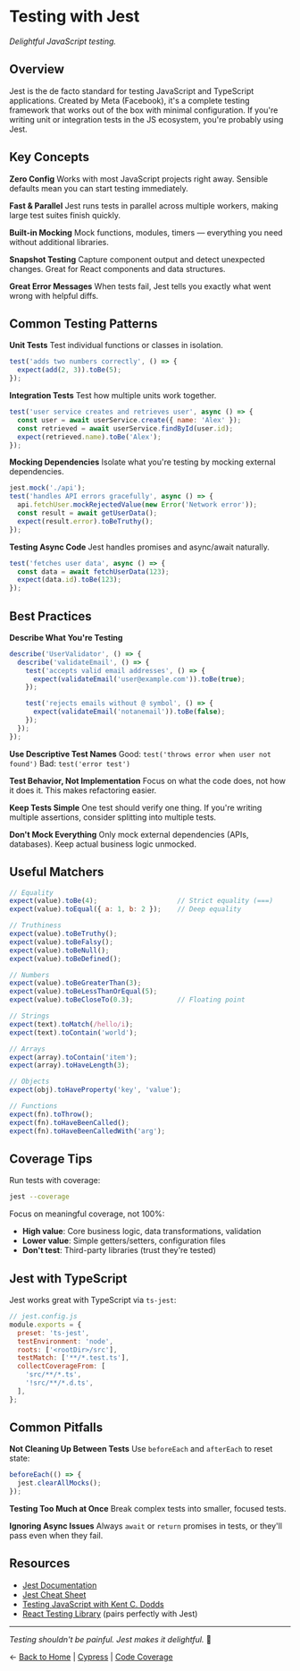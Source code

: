 # Testing with Jest

_Delightful JavaScript testing._

## Overview

Jest is the de facto standard for testing JavaScript and TypeScript applications. Created by Meta (Facebook), it's a complete testing framework that works out of the box with minimal configuration. If you're writing unit or integration tests in the JS ecosystem, you're probably using Jest.

## Key Concepts

**Zero Config**
Works with most JavaScript projects right away. Sensible defaults mean you can start testing immediately.

**Fast & Parallel**
Jest runs tests in parallel across multiple workers, making large test suites finish quickly.

**Built-in Mocking**
Mock functions, modules, timers — everything you need without additional libraries.

**Snapshot Testing**
Capture component output and detect unexpected changes. Great for React components and data structures.

**Great Error Messages**
When tests fail, Jest tells you exactly what went wrong with helpful diffs.

## Common Testing Patterns

**Unit Tests**
Test individual functions or classes in isolation.
```javascript
test('adds two numbers correctly', () => {
  expect(add(2, 3)).toBe(5);
});
```

**Integration Tests**
Test how multiple units work together.
```javascript
test('user service creates and retrieves user', async () => {
  const user = await userService.create({ name: 'Alex' });
  const retrieved = await userService.findById(user.id);
  expect(retrieved.name).toBe('Alex');
});
```

**Mocking Dependencies**
Isolate what you're testing by mocking external dependencies.
```javascript
jest.mock('./api');
test('handles API errors gracefully', async () => {
  api.fetchUser.mockRejectedValue(new Error('Network error'));
  const result = await getUserData();
  expect(result.error).toBeTruthy();
});
```

**Testing Async Code**
Jest handles promises and async/await naturally.
```javascript
test('fetches user data', async () => {
  const data = await fetchUserData(123);
  expect(data.id).toBe(123);
});
```

## Best Practices

**Describe What You're Testing**
```javascript
describe('UserValidator', () => {
  describe('validateEmail', () => {
    test('accepts valid email addresses', () => {
      expect(validateEmail('user@example.com')).toBe(true);
    });

    test('rejects emails without @ symbol', () => {
      expect(validateEmail('notanemail')).toBe(false);
    });
  });
});
```

**Use Descriptive Test Names**
Good: `test('throws error when user not found')`
Bad: `test('error test')`

**Test Behavior, Not Implementation**
Focus on what the code does, not how it does it. This makes refactoring easier.

**Keep Tests Simple**
One test should verify one thing. If you're writing multiple assertions, consider splitting into multiple tests.

**Don't Mock Everything**
Only mock external dependencies (APIs, databases). Keep actual business logic unmocked.

## Useful Matchers

```javascript
// Equality
expect(value).toBe(4);                    // Strict equality (===)
expect(value).toEqual({ a: 1, b: 2 });    // Deep equality

// Truthiness
expect(value).toBeTruthy();
expect(value).toBeFalsy();
expect(value).toBeNull();
expect(value).toBeDefined();

// Numbers
expect(value).toBeGreaterThan(3);
expect(value).toBeLessThanOrEqual(5);
expect(value).toBeCloseTo(0.3);           // Floating point

// Strings
expect(text).toMatch(/hello/i);
expect(text).toContain('world');

// Arrays
expect(array).toContain('item');
expect(array).toHaveLength(3);

// Objects
expect(obj).toHaveProperty('key', 'value');

// Functions
expect(fn).toThrow();
expect(fn).toHaveBeenCalled();
expect(fn).toHaveBeenCalledWith('arg');
```

## Coverage Tips

Run tests with coverage:
```bash
jest --coverage
```

Focus on meaningful coverage, not 100%:
- **High value**: Core business logic, data transformations, validation
- **Lower value**: Simple getters/setters, configuration files
- **Don't test**: Third-party libraries (trust they're tested)

## Jest with TypeScript

Jest works great with TypeScript via `ts-jest`:

```javascript
// jest.config.js
module.exports = {
  preset: 'ts-jest',
  testEnvironment: 'node',
  roots: ['<rootDir>/src'],
  testMatch: ['**/*.test.ts'],
  collectCoverageFrom: [
    'src/**/*.ts',
    '!src/**/*.d.ts',
  ],
};
```

## Common Pitfalls

**Not Cleaning Up Between Tests**
Use `beforeEach` and `afterEach` to reset state:
```javascript
beforeEach(() => {
  jest.clearAllMocks();
});
```

**Testing Too Much at Once**
Break complex tests into smaller, focused tests.

**Ignoring Async Issues**
Always `await` or `return` promises in tests, or they'll pass even when they fail.

## Resources

- [Jest Documentation](https://jestjs.io)
- [Jest Cheat Sheet](https://github.com/sapegin/jest-cheat-sheet)
- [Testing JavaScript with Kent C. Dodds](https://testingjavascript.com)
- [React Testing Library](https://testing-library.com/react) (pairs perfectly with Jest)

---

_Testing shouldn't be painful. Jest makes it delightful._ 🌭

← [Back to Home](../../README.md) | [Cypress](../cypress/README.md) | [Code Coverage](../code-coverage/README.md)
